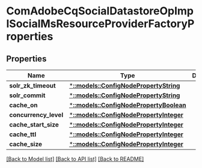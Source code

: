 # ComAdobeCqSocialDatastoreOpImplSocialMsResourceProviderFactoryProperties

## Properties
Name | Type | Description | Notes
------------ | ------------- | ------------- | -------------
**solr_zk_timeout** | [***::models::ConfigNodePropertyString**](configNodePropertyString.md) |  | [optional] 
**solr_commit** | [***::models::ConfigNodePropertyString**](configNodePropertyString.md) |  | [optional] 
**cache_on** | [***::models::ConfigNodePropertyBoolean**](configNodePropertyBoolean.md) |  | [optional] 
**concurrency_level** | [***::models::ConfigNodePropertyInteger**](configNodePropertyInteger.md) |  | [optional] 
**cache_start_size** | [***::models::ConfigNodePropertyInteger**](configNodePropertyInteger.md) |  | [optional] 
**cache_ttl** | [***::models::ConfigNodePropertyInteger**](configNodePropertyInteger.md) |  | [optional] 
**cache_size** | [***::models::ConfigNodePropertyInteger**](configNodePropertyInteger.md) |  | [optional] 

[[Back to Model list]](../README.md#documentation-for-models) [[Back to API list]](../README.md#documentation-for-api-endpoints) [[Back to README]](../README.md)


